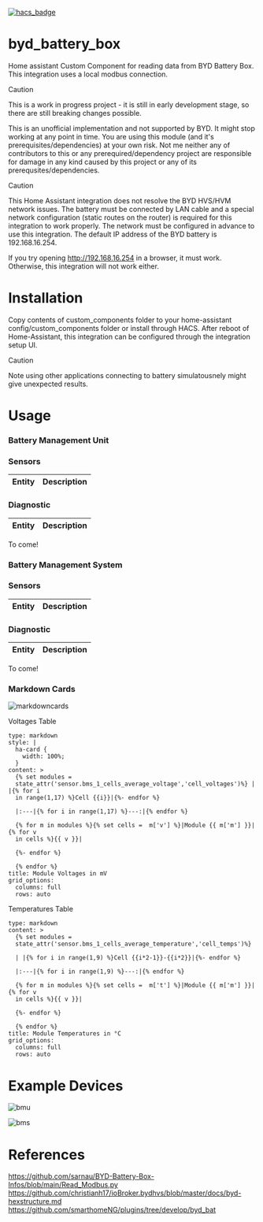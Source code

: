 [![hacs_badge](https://img.shields.io/badge/HACS-Default-orange.svg)](https://github.com/custom-components/hacs)

# byd_battery_box
Home assistant Custom Component for reading data from BYD Battery Box. This integration uses a local modbus connection. 

> [!CAUTION]
> This is a work in progress project - it is still in early development stage, so there are still breaking changes possible.
>
> This is an unofficial implementation and not supported by BYD. It might stop working at any point in time.
> You are using this module (and it's prerequisites/dependencies) at your own risk. Not me neither any of contributors to this or any prerequired/dependency project are responsible for damage in any kind caused by this project or any of its prerequsites/dependencies.

> [!CAUTION]
> This Home Assistant integration does not resolve the BYD HVS/HVM network issues. The battery must be connected by LAN cable and a special network configuration (static routes on the router) is required for this integration to work properly.
> The network must be configured in advance to use this integration.
> The default IP address of the BYD battery is 192.168.16.254.
>
> If you try opening http://192.168.16.254 in a browser, it must work. Otherwise, this integration will not work either.

# Installation
Copy contents of custom_components folder to your home-assistant config/custom_components folder or install through HACS.
After reboot of Home-Assistant, this integration can be configured through the integration setup UI.

> [!CAUTION]
> Note using other applications connecting to battery simulatousnely might give unexpected results. 

# Usage

### Battery Management Unit

### Sensors
| Entity  | Description |
| --- | --- |

### Diagnostic
| Entity  | Description |
| --- | --- |
To come!

### Battery Management System

### Sensors
| Entity  | Description |
| --- | --- |

### Diagnostic
| Entity  | Description |
| --- | --- |
To come!


### Markdown Cards

![markdowncards](images/markdowncards3.png?raw=true "markdowncards")

Voltages Table
```
type: markdown
style: |
  ha-card {
    width: 100%;
  }
content: >
  {% set modules =
  state_attr('sensor.bms_1_cells_average_voltage','cell_voltages')%} | |{% for i
  in range(1,17) %}Cell {{i}}|{%- endfor %}

  |:---|{% for i in range(1,17) %}---:|{% endfor %}

  {% for m in modules %}{% set cells =  m['v'] %}|Module {{ m['m'] }}|{% for v
  in cells %}{{ v }}|

  {%- endfor %}

  {% endfor %}
title: Module Voltages in mV
grid_options:
  columns: full
  rows: auto
```

Temperatures Table
```
type: markdown
content: >
  {% set modules =
  state_attr('sensor.bms_1_cells_average_temperature','cell_temps')%}

  | |{% for i in range(1,9) %}Cell {{i*2-1}}-{{i*2}}|{%- endfor %}

  |:---|{% for i in range(1,9) %}---:|{% endfor %}

  {% for m in modules %}{% set cells =  m['t'] %}|Module {{ m['m'] }}|{% for v
  in cells %}{{ v }}|

  {%- endfor %}

  {% endfor %}
title: Module Temperatures in °C
grid_options:
  columns: full
  rows: auto
```


# Example Devices
![bmu](images/bmu.png?raw=true "bmu")

![bms](images/bms.png?raw=true "bms")


# References
https://github.com/sarnau/BYD-Battery-Box-Infos/blob/main/Read_Modbus.py
https://github.com/christianh17/ioBroker.bydhvs/blob/master/docs/byd-hexstructure.md
https://github.com/smarthomeNG/plugins/tree/develop/byd_bat
